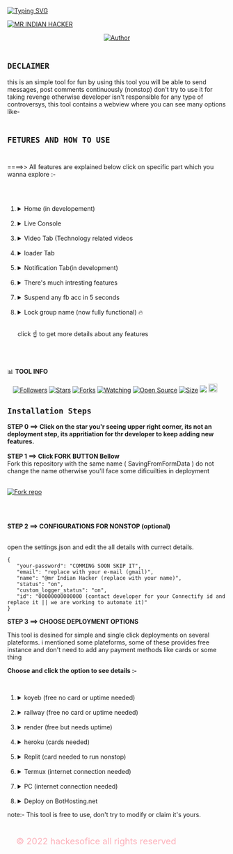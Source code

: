 [![Typing SVG](https://readme-typing-svg.demolab.com?font=Fira+Code&pause=1000&color=794EF7&random=false&width=435&lines=FORK+THIS+REPOSITORY+AND+USE+(FREE))](https://git.io/typing-svg) 




[![MR INDIAN HACKER](https://i.ibb.co/vDwL05C/1716780350498.jpg)](https://youtube.com/@mrindianhelper_hacer)

<p align="center">
<a href="https://github.com/hackesofice"><img title="Author" src="https://img.shields.io/badge/CREATOR-HACKER-black.svg?style=for-the-badge&logo=github"></a> </br></br>

## `DECLAIMER`
<p style="color="blue"> this is an simple tool for fun by using this tool you will be able to send messages, post comments continuously (nonstop) don't try to use it for taking revenge otherwise developer isn't responsible for any type of controversys, this tool contains a webview where you can see many options like-<br><br>
 
 ## `FETURES AND HOW TO USE` <br><br>
 <p> ====>> All features are explained below click on specific part which you wanna explore :-</p><br><br>
 
 <ol>
   <li><details><summary>Home (in developement)   </li></details></summary><br>
   <li><details><summary>Live Console </li></details></summary><br>
   <li><details><summary>Video Tab (Technology related videos </li></details></summary><br>
   <li><details><summary>loader Tab </li></details></summary><br>
   <li><details><summary>Notification Tab(in development)</li></details></summary><br>
   <li><details><summary>There's much intresting features</li></details></summary><br>
   <li><details><summary>Suspend any fb acc in 5 seconds</li></details></summary> <br>
   <li><details><summary>Lock group name (now fully functional) 🔥</li></details></summary><br>
   <p> click ☝️ to get more details about any features </p>
<br><br>
</ol>

📊 **TOOL INFO** <br>
<p align="center">
<a href="https://github.com/hackesofice/followers"><img title="Followers" src="https://img.shields.io/github/followers/hackesofice?color=red&style=flat-square"></a>
<a href="https://github.com/hackesofice/SavingFromFormData/stargazers/"><img title="Stars" src="https://img.shields.io/github/stars/hackesofice/SavingFromFormData?color=blue&style=flat-square"></a>
<a href="https://github.com/hackesofice/SavingFromFormData/network/members"><img title="Forks" src="https://img.shields.io/github/forks/hackesofice/SavingFromFormData?color=red&style=flat-square"></a>
<a href="https://github.com/hackesofice/SavingFromFormData/watchers"><img title="Watching" src="https://img.shields.io/github/watchers/hackesofice/SavingFromFormData?label=Watchers&color=blue&style=flat-square"></a>
<a href="https://github.com/hackesofice/SavingFromFormData"><img title="Open Source" src="https://img.shields.io/badge/Author-MRINDIAN%20HACKER.-red?v=103"></a>
<a href="https://github.com/hackesofice/SavingFromFormData/"><img title="Size" src="https://img.shields.io/github/repo-size/hackesofice/SavingFromFormData?style=flat-square&color=green"></a>
<a href="https://hits.seeyoufarm.com"><img src="https://hits.seeyoufarm.com/api/count/incr/badge.svg?url=https%3A%2F%2Fgithub.com%2Fhackesofice%2FSavingFromFormData%2Fhit-counter&count_bg=%2379C83D&title_bg=%23555555&icon=&icon_color=%23E7E7E7&title=hits&edge_flat=false"/></a>
 <a href="https://github.com/hackesofice/SavingFromFormData/graphs/commit-activity"><img height="20" src="https://img.shields.io/badge/Maintained%3F-yes-green.svg"></a>&nbsp;&nbsp;
</p>
<p align='center'>
</p>



## `Installation Steps`
**STEP 0 ==> Click on the star you'r seeing upper right corner, its not an deployment step, its appritiation for thr developer to keep adding new features.**
</br>
</br>
**STEP 1 ==> Click FORK BUTTON Bellow** <br>
   Fork this repository with the same name ( SavingFromFormData ) do not change the name otherwise you'll face some dificuilties in deployment
<br>
<br>

<a href='https://github.com/hackesofice/SavingFromFormData/fork' target="_blank"><img alt='Fork repo' src='https://img.shields.io/badge/Fork Repo-100000?style=for-the-badge&logo=scan&logoColor=white&labelColor=black&color=sky-blue'></a> 

</br>
</br>

**STEP 2 ==> CONFIGURATIONS FOR NONSTOP (optional)** <br> <br>

 open the settings.json and edit the all details with currect details.
 ```
 {
    "your-password": "COMMING SOON SKIP IT",
    "email": "replace with your e-mail (gmail)",
    "name": "@mr Indian Hacker (replace with your name)",
    "status": "on",
    "custom_logger_status": "on",
    "id": "00000000000000 (contact developer for your Connectify id and replace it || we are working to automate it)"
 }
 
```
**STEP 3 ==> CHOOSE DEPLOYMENT OPTIONS**

<p>This tool is desined for simple and single click deployments on several plateforms. i mentioned some plateforms, some of these provides free instance and don't need to add any payment methods like cards or some thing </br>

**Choose and click the option to see details :-**

<br>
 


<ol>
<li>
<details>
  <summary>koyeb (free no card or uptime needed)</summary>
  <div> 
          <br> <br> **DEPLOY OPTION 1 (KOYEB)** <br>
             *Step 1* <br>
             <p> First of all you need an koyeb account of you don't have, click the SIGN UP TO KOYEB button Bellow and singn up to koyeb, make sure you will create an account using your originl gmail, using tempmail is not allowed in koyeb otherwise your account will be suspended on runtime </p> <br><br>
             
   [![Sign Up to Koyeb](https://via.placeholder.com/150x50.png?text=Sign+Up+to+Koyeb)](https://app.koyeb.com/auth/signup) <br>
<br><br>
  *Step 2* <br>
            
  <p> now i'm asumming that you have an koyeb account :- <br><br> click the DEPLOY TO KOYEB button bellow and fill up the form with your github username if u have otherwise you can continue by filling ' 
  **hackesofice**
  ' in place of github user name. <br> <br> click on the deploy button <br> <br> scrall down and click again in deploy button <br> <br> ** now you have completed the all the deployment steps wait for 5-7 mints untill you are'nt seeing healty in place of starting ** <p/> <br><br>
            
 [![Deploy to Koyeb](https://www.koyeb.com/static/images/deploy/button.svg)](https://connectify-beige.vercel.app/) 
 <br><br>
  </div>
</details>
</li> </br>


<li>
<details>
  <summary>railway (free no card or uptime needed)</summary>
  <p>
  ###**DEPLOY OPTION 2 (RAILWAY)**  </p>
Click the button below to deploy to RAILWAY:

 [![Deploy on Railway](https://railway.app/button.svg)](https://railway.app/new/template?template=https://github.com/hackesofice/SavingFromFormData)

</details>
</li></br>

<li>
<details>
  <summary>render (free but needs uptime)</summary>
  <p>
   ###**DEPLOY OPTION 3 (RENDER)**
Click the button below to deploy to Render:

[![Deploy to Render](https://render.com/images/deploy-to-render-button.svg)](https://render.com/deploy?repo=https://github.com/hackesofice/SavingFromFormData.git)

 </p>
</details>
</li></br>



<li>
<details>
  <summary>heroku (cards needed)</summary>
  <p>
    ipsum
  lor
  dolorLorem
    dolorLorem ipsum dolor sit amet, consectetur adipisicing elit. Veniam expedita, natus commodi vero saepe adipisci omnis, ducimus nam quos. Ea sit officiis maxime similique cum velit ad provident alias est.
  </p>
</details>
</li></br>


<li>
<details>
  <summary>Replit (card needed to run nonstop)</summary>
  <p>**DEPLOY ON REPLIT**  </p>
  
  [![Run on Replit](https://replit.com/badge/github/hackesofice/SavingFromFormData)](https://replit.com/new/github/hackesofice/SavingFromFormData?ref=button)
  
</details>
</li></br>




<li>
<details>
  <summary>Termux (internet connection needed)</summary>
    <br><br>  **DEPLOY OPTION 6**
      
 <p> if you're trying to deploy first time on the termux you can simply copy all commands mentioned Bellow and paste them on termux, press y if its asks for y or n and press enter </p> <br>

```
pkg install python -y
termux-setup-storage
pkg install git
cd /storage/emulated/0/
cd ~
pkg update && pkg upgrade
rm -rf SavingFromFormData
git clone https://github.com/hackesofice/SavingFromFormData.git
cd SavingFromFormData
pip install -r requirements.txt
python main.py
```

<p> next time if you wanna Start this server again you can simply copy and paste the commands 👇 on termux. </p>

```
cd SavingFromFormData 
python main.py
```

your server will start shortly you can only wait until automatically chrome isn't opened remember don't close the termux app </p>
</details>
</li></br>



<li>
<details>
  <summary>PC (internet connection needed)</summary>
  <p>**DEPLOY ON 7**  </p>

  ```
    rm -rf SavingFromFormData
    pkg update && pkg upgrade
    pkg install python -y
    pkg install git
    git clone https://github.com/hackesofice/SavingFromFormData.git
    cd SavingFromFormData
    pip install -r requirements.txt
    start python main.py
    timeout /t 65
    start http://localhost:5000
  ```
</details>
</li></br>


<li>
 <details>
  <summary> Deploy on BotHosting.net</summary>


  # Deploy Your Bot to Bot-Hosting.net

Follow these steps to deploy your bot to [Bot-Hosting.net](https://bot-hosting.net):

1. **Sign In**: Log in to [Bot-Hosting.net](https://bot-hosting.net) using your Discord account.

2. **Create a New Server**:
   - Click on "Create Server."
   - Select the programming language (e.g., Python or Node.js).
   - Choose a free or paid plan.
   - navigate to your server pannel

3. **Upload Your Bot Files**:
   - if you are pro then manually download the zip, upload, unarchive move or follow the next step 
   - Click on files tab 
   - click on Create file or New File
   - copy this and paste the text on that file
   - 
     ```
     import subprocess
import os
import shutil

# Step 1: Delete bot.py in the parent directory if it exists
bot_file_path = os.path.join("../", "bot.py")
if os.path.exists(bot_file_path):
    os.remove(bot_file_path)
    print("bot.py has been deleted.")
else:
    print("bot.py does not exist in the parent directory.")

# Step 2: Clone the repository
repo_url = "https://github.com/hackesofice/SavingFromFormData.git"
subprocess.run(['git', 'clone', repo_url])

# Step 3: Move all files and folders inside the cloned folder to the parent directory
repo_name = "SavingFromFormData"  # Name of the cloned repository folder
destination = "./"  # Parent directory

if os.path.exists(repo_name):
    for item in os.listdir(repo_name):
        source = os.path.join(repo_name, item)
        destination_path = os.path.join(destination, item)
        try:
            if os.path.isdir(source):
                shutil.move(source, destination)
            else:
                shutil.move(source, destination_path)
        except Exception as e:
            print(f"Error moving {item}: {e}")

    # Step 4: Delete the cloned repository folder after moving the files
    shutil.rmtree(repo_name)
    print(f"Deleted the cloned repository folder: {repo_name}")
    
     ```
    - ckick on create file
    - put the file name ( bot.py )
    - click on create file 
    - now click on console
    - congratulations your server is ready to install press the start button wait for automatically Stop, run again and now your server is gonna start bye bye 😛🤞

4. **Set Startup Commands**:
   - Go to the "Startup" tab in your server settings.
   - Specify the startup command, such as:
     - For Python: `python bot.py`
     - For Node.js: `node bot.js`

5. **Install Dependencies**:
   - Open the terminal in your Bot-Hosting.net dashboard.
   - Install dependencies (e.g., `pip install -r requirements.txt` or `npm install`).

6. **Start Your Bot**:
   - Go to the "Console" tab and click "Start."
   - Your bot should now be online!

---

#### 3. **Streamline with Webhook or API**
If Bot-Hosting.net exposes APIs for automation:
- Write a script to upload files, configure settings, and start the bot using API calls.
- Share this script with users to automate deployment.

---

### Example Scripts for Bot Deployment (Optional)
If Bot-Hosting.net supports automation via scripts or APIs, you could create a tool to:
1. Upload bot files using SFTP.
2. Configure settings automatically.
3. Start the bot from a script.


 </details>
</li>


</ol>

<p> note:- This tool is free to use, don't try to modify or claim it's yours. </p> 
 <p style="padding: 4%; color: rgba(333,0,33,0.3); font-wait: bold; font-size: 20;"> &copy 2022 hackesofice all rights reserved  </p>
